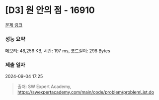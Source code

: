 # [D3] 원 안의 점 - 16910 

[문제 링크](https://swexpertacademy.com/main/code/problem/problemDetail.do?contestProbId=AYcllbDqUVgDFASR) 

### 성능 요약

메모리: 48,256 KB, 시간: 197 ms, 코드길이: 298 Bytes

### 제출 일자

2024-09-04 17:25



> 출처: SW Expert Academy, https://swexpertacademy.com/main/code/problem/problemList.do
